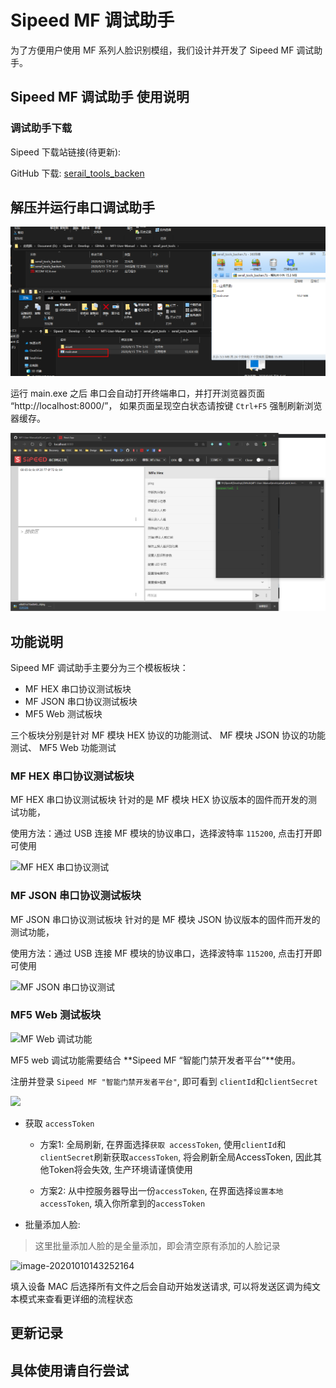 # Sipeed MF 调试助手

为了方便用户使用 MF 系列人脸识别模组，我们设计并开发了 Sipeed MF 调试助手。

## Sipeed MF 调试助手 使用说明

### 调试助手下载

Sipeed 下载站链接(待更新): []()

GitHub 下载: [serail_tools_backen](../tools/serail_port_tools/serail_tools_backen.7z)

##  解压并运行串口调试助手

![image-20200923145902190](.assets/image-20200923145902190.png)


运行 main.exe 之后 串口会自动打开终端串口，并打开浏览器页面 “http://localhost:8000/”， 如果页面呈现空白状态请按键 `Ctrl+F5` 强制刷新浏览器缓存。

![image-20200923152200257](.assets/image-20200923152200257.png)

## 功能说明

Sipeed MF 调试助手主要分为三个模板板块：

- MF HEX 串口协议测试板块
- MF JSON 串口协议测试板块
- MF5 Web 测试板块

三个板块分别是针对 MF 模块 HEX 协议的功能测试、 MF 模块 JSON 协议的功能测试、
MF5 Web 功能测试

### MF HEX 串口协议测试板块

MF HEX 串口协议测试板块 针对的是 MF 模块 HEX 协议版本的固件而开发的测试功能，

使用方法：通过 USB 连接 MF 模块的协议串口，选择波特率 `115200`, 点击打开即可使用

![MF HEX 串口协议测试](../assets/tools/sipeed_mf_tools_hex.png)

### MF JSON 串口协议测试板块

MF JSON 串口协议测试板块 针对的是 MF 模块 JSON 协议版本的固件而开发的测试功能，

使用方法：通过 USB 连接 MF 模块的协议串口，选择波特率 `115200`, 点击打开即可使用

![MF JSON 串口协议测试](../assets/tools/sipeed_mf_tools_json.png)

### MF5 Web 测试板块

![MF Web 调试功能](../assets/tools/sipeed_mf_tools_mf5_web.png)

MF5 web 调试功能需要结合 **Sipeed MF “智能门禁开发者平台”**使用。

注册并登录 `Sipeed MF "智能门禁开发者平台"`, 即可看到 `clientId`和`clientSecret`

![](../assets/tools/mf_sipeed_platfrom.png)


- 获取 `accessToken`

  - 方案1: 全局刷新, 在界面选择`获取 accessToken`, 使用`clientId`和`clientSecret`刷新获取`accessToken`, 将会刷新全局AccessToken, 因此其他Token将会失效, 生产环境请谨慎使用

  - 方案2: 从中控服务器导出一份`accessToken`, 在界面选择`设置本地accessToken`, 填入你所拿到的`accessToken`

- 批量添加人脸:

> 这里批量添加人脸的是全量添加，即会清空原有添加的人脸记录

  ![image-20201010143252164](../assets/tools/image-20201010151130710.png)

填入设备 MAC 后选择所有文件之后会自动开始发送请求, 可以将发送区调为纯文本模式来查看更详细的流程状态


## 更新记录

>


## 具体使用请自行尝试
